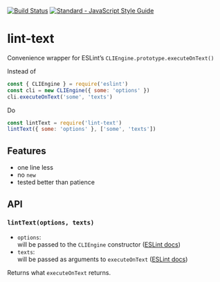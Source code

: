 [![Build Status](https://travis-ci.org/mightyiam/lint-text?branch=master)](https://travis-ci.org/mightyiam/lint-text)
[![Standard - JavaScript Style Guide](https://cdn.rawgit.com/feross/standard/master/badge.svg)](https://github.com/feross/standard)

# lint-text

Convenience wrapper for ESLint’s `CLIEngine.prototype.executeOnText()`

Instead of

```js
const { CLIEngine } = require('eslint')
const cli = new CLIEngine({ some: 'options' })
cli.executeOnText('some', 'texts')
```

Do

```js
const lintText = require('lint-text')
lintText({ some: 'options' }, ['some', 'texts'])
```

## Features

- one line less
- no `new`
- tested better than patience

## API

### `lintText(options, texts)`

- `options`:  
  will be passed to the `CLIEngine` constructor ([ESLint docs](http://eslint.org/docs/developer-guide/nodejs-api#cliengine))
- `texts`:  
  will be passed as arguments to `executeOnText` ([ESLint docs](http://eslint.org/docs/developer-guide/nodejs-api#executeontext))

Returns what `executeOnText` returns.
